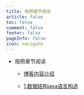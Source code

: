 ```yaml
---
title: 按照章节阅读
article: false
toc: false
comment: false
footer: false
pageInfo: false
icon: navigate
---
```


- 按照章节阅读

    - <a class="breadcrumb-link" href="datastructure-java-chapter-0.博客内容介绍.html">博客内容介绍</a>

    - <a class="breadcrumb-link" href="datastructure-java-chapter-1.数据结构java语言构造.html">1.数据结构java语言构造</a>

